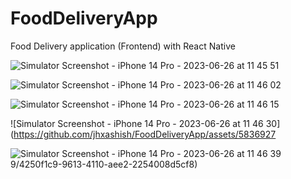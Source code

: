 # FoodDeliveryApp
Food Delivery  application (Frontend) with React Native

![Simulator Screenshot - iPhone 14 Pro - 2023-06-26 at 11 45 51](https://github.com/jhxashish/FoodDeliveryApp/assets/58369279/752e96b5-65c9-4fef-93d9-3653bbb391b8)


![Simulator Screenshot - iPhone 14 Pro - 2023-06-26 at 11 46 02](https://github.com/jhxashish/FoodDeliveryApp/assets/58369279/4e12894a-8b4d-4e19-9354-f69beb7a2187)


![Simulator Screenshot - iPhone 14 Pro - 2023-06-26 at 11 46 15](https://github.com/jhxashish/FoodDeliveryApp/assets/58369279/2840f26d-56a0-430e-a653-b3c9d278ad01)


![Simulator Screenshot - iPhone 14 Pro - 2023-06-26 at 11 46 30](https://github.com/jhxashish/FoodDeliveryApp/assets/5836927


![Simulator Screenshot - iPhone 14 Pro - 2023-06-26 at 11 46 39](https://github.com/jhxashish/FoodDeliveryApp/assets/58369279/f888efa8-8ae2-45d5-92f2-57710561c06c)
9/4250f1c9-9613-4110-aee2-2254008d5cf8)
